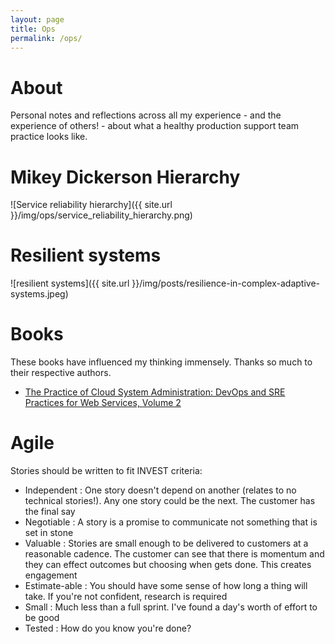 ```yaml
---
layout: page
title: Ops
permalink: /ops/
---
```


# About

Personal notes and reflections across all my experience - and the experience of others! - about what a healthy production support team practice looks like.

# Mikey Dickerson Hierarchy

![Service reliability hierarchy]({{ site.url }}/img/ops/service_reliability_hierarchy.png)

# Resilient systems

![resilient systems]({{ site.url }}/img/posts/resilience-in-complex-adaptive-systems.jpeg)

# Books

These books have influenced my thinking immensely. Thanks so much to their respective authors.

- [The Practice of Cloud System Administration: DevOps and SRE Practices for Web Services, Volume 2](https://www.amazon.ca/Practice-Cloud-System-Administration-Practices/dp/032194318X/ref=sr_1_1?keywords=cloud+system+administration&qid=1556103967&s=gateway&sr=8-1)

# Agile

Stories should be written to fit INVEST criteria:

- Independent : One story doesn't depend on another (relates to no technical stories!). Any one story could be the next. The customer has the final say
- Negotiable : A story is a promise to communicate not something that is set in stone
- Valuable : Stories are small enough to be delivered to customers at a reasonable cadence. The customer can see that there is momentum and they can effect outcomes but choosing when gets done. This creates engagement
- Estimate-able : You should have some sense of how long a thing will take. If you're not confident, research is required
- Small : Much less than a full sprint. I've found a day's worth of effort to be good
- Tested : How do you know you're done?
